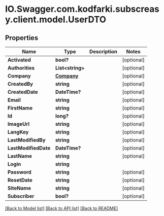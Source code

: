 # IO.Swagger.com.kodfarki.subscreasy.client.model.UserDTO
## Properties

Name | Type | Description | Notes
------------ | ------------- | ------------- | -------------
**Activated** | **bool?** |  | [optional] 
**Authorities** | **List&lt;string&gt;** |  | [optional] 
**Company** | [**Company**](Company.md) |  | [optional] 
**CreatedBy** | **string** |  | [optional] 
**CreatedDate** | **DateTime?** |  | [optional] 
**Email** | **string** |  | [optional] 
**FirstName** | **string** |  | [optional] 
**Id** | **long?** |  | [optional] 
**ImageUrl** | **string** |  | [optional] 
**LangKey** | **string** |  | [optional] 
**LastModifiedBy** | **string** |  | [optional] 
**LastModifiedDate** | **DateTime?** |  | [optional] 
**LastName** | **string** |  | [optional] 
**Login** | **string** |  | 
**Password** | **string** |  | [optional] 
**ResetDate** | **string** |  | [optional] 
**SiteName** | **string** |  | [optional] 
**Subscriber** | **bool?** |  | [optional] 

[[Back to Model list]](../README.md#documentation-for-models) [[Back to API list]](../README.md#documentation-for-api-endpoints) [[Back to README]](../README.md)

